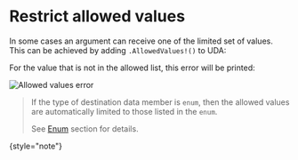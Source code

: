 # Restrict allowed values

In some cases an argument can receive one of the limited set of values. This can be achieved by adding `.AllowedValues!()`
to UDA:

<code-block src="code_snippets/allowed_values.d" lang="c++"/>

For the value that is not in the allowed list, this error will be printed:

<img src="allowed_values_error.png" alt="Allowed values error" border-effect="rounded"/>

> If the type of destination data member is `enum`, then the allowed values are automatically limited to those
> listed in the `enum`.
>
> See [Enum](Supported-types.md#enum) section for details.
>
{style="note"}